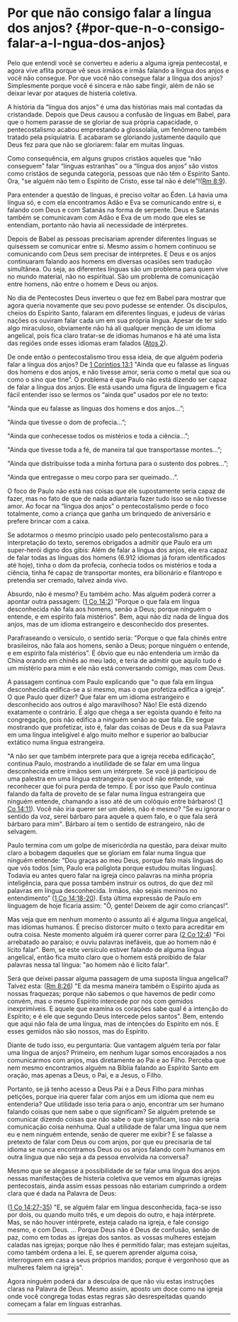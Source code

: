 # Por que não consigo falar a língua dos anjos? {#por-que-n-o-consigo-falar-a-l-ngua-dos-anjos}

Pelo que entendi você se converteu e aderiu a alguma igreja pentecostal, e agora vive aflita porque vê seus irmãos e irmãs falando a língua dos anjos e você não consegue. Por que você não consegue falar a língua dos anjos? Simplesmente porque você é sincera e não sabe fingir, além de não se deixar levar por ataques de histeria coletiva.

A história da “língua dos anjos” é uma das histórias mais mal contadas da cristandade. Depois que Deus causou a confusão de línguas em Babel, para que o homem parasse de se gloriar de sua própria capacidade, o pentecostalismo acabou emprestando a glossolalia, um fenômeno também tratado pela psiquiatria. E acabaram se gloriando justamente daquilo que Deus fez para que não se gloriarem: falar em muitas línguas.

Como consequência, em alguns grupos cristãos aqueles que “não conseguem” falar “línguas estranhas” ou a “língua dos anjos” são vistos como cristãos de segunda categoria, pessoas que não têm o Espírito Santo. Ora, &quot;se alguém não tem o Espírito de Cristo, esse tal não é dele”!([Rm 8:9](http://bibliaonline.com.br/acf/rm/8/9)).

Para entender a questão de línguas, é preciso voltar ao Éden. Lá havia uma língua só, e com ela encontramos Adão e Eva se comunicando entre si, e falando com Deus e com Satanás na forma de serpente. Deus e Satanás também se comunicavam com Adão e Eva de um modo que eles se entendiam, portanto não havia ali necessidade de intérpretes.

Depois de Babel as pessoas precisariam aprender diferentes línguas se quisessem se comunicar entre si. Mesmo assim o homem continuou se comunicando com Deus sem precisar de intérpretes. E Deus e os anjos continuaram falando aos homens em diversas ocasiões sem tradução simultânea. Ou seja, as diferentes línguas são um problema para quem vive no mundo material, não no espiritual. São um problema de comunicação entre homens, não entre o homem e Deus ou anjos.

No dia de Pentecostes Deus inverteu o que fez em Babel para mostrar que agora queria novamente que seu povo pudesse se entender. Os discípulos, cheios do Espírito Santo, falaram em diferentes línguas, e judeus de várias nações os ouviram falar cada um em sua própria língua. Apesar de ter sido algo miraculoso, obviamente não há ali qualquer menção de um idioma angelical, pois fica claro tratar-se de idiomas humanos e há até uma lista das regiões onde esses idiomas eram falados ([Atos 2](http://bibliaonline.com.br/acf/atos/2)).

De onde então o pentecostalismo tirou essa ideia, de que alguém poderia falar a língua dos anjos? De [1 Coríntios 13:1](http://bibliaonline.com.br/acf/1co/13/1) &quot;Ainda que eu falasse as línguas dos homens e dos anjos, e não tivesse amor, seria como o metal que soa ou como o sino que tine”. O problema é que Paulo não está dizendo ser capaz de falar a língua dos anjos. Ele está usando uma figura de linguagem e fica fácil entender isso se lermos os “ainda que” usados por ele no texto:

&quot;Ainda que eu falasse as línguas dos homens e dos anjos...”;

&quot;Ainda que tivesse o dom de profecia...”;

&quot;Ainda que conhecesse todos os mistérios e toda a ciência...”;

&quot;Ainda que tivesse toda a fé, de maneira tal que transportasse montes...”;

&quot;Ainda que distribuísse toda a minha fortuna para o sustento dos pobres...”;

&quot;Ainda que entregasse o meu corpo para ser queimado...”.

O foco de Paulo não está nas coisas que ele supostamente seria capaz de fazer, mas no fato de que de nada adiantaria fazer tudo isso se não tivesse amor. Ao focar na “língua dos anjos” o pentecostalismo perde o foco totalmente, como a criança que ganha um brinquedo de aniversário e prefere brincar com a caixa.

Se adotarmos o mesmo princípio usado pelo pentecostalismo para a interpretação do texto, seremos obrigados a admitir que Paulo era um super-herói digno dos gibis: Além de falar a língua dos anjos, ele era capaz de falar todas as línguas dos homens (6.912 idiomas já foram identificados até hoje), tinha o dom da profecia, conhecia todos os mistérios e toda a ciência, tinha fé capaz de transportar montes, era bilionário e filantropo e pretendia ser cremado, talvez ainda vivo.

Absurdo, não é mesmo? Eu também acho. Mas alguém poderá correr a apontar outra passagem: ([1 Co 14:2](http://bibliaonline.com.br/acf/1co/14/2)) &quot;Porque o que fala em língua desconhecida não fala aos homens, senão a Deus; porque ninguém o entende, e em espírito fala mistérios”. Bem, aqui não diz nada de língua dos anjos, mas de um idioma estrangeiro e desconhecido dos presentes.

Parafraseando o versículo, o sentido seria: &quot;Porque o que fala chinês entre brasileiros, não fala aos homens, senão a Deus; porque ninguém o entende, e em espírito fala mistérios”. É óbvio que eu não entenderia um irmão da China orando em chinês ao meu lado, e teria de admitir que aquilo tudo é um mistério para mim e ele não está conversando comigo, mas com Deus.

A passagem continua com Paulo explicando que &quot;o que fala em língua desconhecida edifica-se a si mesmo, mas o que profetiza edifica a igreja”. O que Paulo quer dizer? Que falar em um idioma estrangeiro e desconhecido aos outros é algo maravilhoso? Não! Ele está dizendo exatamente o contrário. É algo que chega a ser egoísta quando é feito na congregação, pois não edifica a ninguém senão ao que fala. Ele segue mostrando que profetizar, isto é, falar das coisas de Deus e da sua Palavra em uma língua inteligível é algo muito melhor e superior ao balbuciar extático numa língua estrangeira.

&quot;A não ser que também interprete para que a igreja receba edificação”, continua Paulo, mostrando a inutilidade de se falar em uma língua desconhecida entre irmãos sem um intérprete. Se você já participou de uma palestra em uma língua estrangeira que você não entende, vai reconhecer que foi pura perda de tempo. É por isso que Paulo continua falando da falta de proveito de se falar numa língua estrangeira que ninguém entende, chamando a isso até de um colóquio entre bárbaros! ([1 Co 14:11](http://bibliaonline.com.br/acf/1co/14/11)). Você não iria querer ser um deles, não é mesmo? &quot;Se eu ignorar o sentido da voz, serei bárbaro para aquele a quem falo, e o que fala será bárbaro para mim&quot;. Bárbaro aí tem o sentido de estrangeiro, não de selvagem.

Paulo termina com um golpe de misericórdia na questão, para deixar muito claro a bobagem daqueles que se gloriam em falar numa língua que ninguém entende: &quot;Dou graças ao meu Deus, porque falo mais línguas do que vós todos [sim, Paulo era poliglota porque estudou muitas línguas]. Todavia eu antes quero falar na igreja cinco palavras na minha própria inteligência, para que possa também instruir os outros, do que dez mil palavras em língua desconhecida. Irmãos, não sejais meninos no entendimento” ([1 Co 14:18-20](http://bibliaonline.com.br/acf/1co/14/18-20)). Esta última expressão de Paulo em linguagem de hoje ficaria assim: &quot;Ô, gente! Deixem de agir como crianças!”.

Mas veja que em nenhum momento o assunto ali é alguma língua angelical, mas idiomas humanos. É preciso distorcer muito o texto para acreditar em outra coisa. Neste momento alguém irá querer correr para ([2 Co 12:4](http://bibliaonline.com.br/acf/2co/12/4)) &quot;Foi arrebatado ao paraíso; e ouviu palavras inefáveis, que ao homem não é lícito falar&quot;. Bem, se este versículo estiver falando de alguma língua angelical, então fica muito claro que o homem está proibido de falar palavras nessa tal língua: &quot;ao homem não é lícito falar&quot;.

Será que deixei passar alguma passagem de uma suposta língua angelical? Talvez esta: ([Rm 8:26](http://bibliaonline.com.br/acf/rm/8/26)) &quot;E da mesma maneira também o Espírito ajuda as nossas fraquezas; porque não sabemos o que havemos de pedir como convém, mas o mesmo Espírito intercede por nós com gemidos inexprimíveis. E aquele que examina os corações sabe qual é a intenção do Espírito; e é ele que segundo Deus intercede pelos santos”. Bem, entendo que aqui não fala de uma língua, mas de intenções do Espírito em nós. E esses gemidos não são nossos, mas do Espírito.

Diante de tudo isso, eu perguntaria: Que vantagem alguém teria por falar uma língua de anjos? Primeiro, em nenhum lugar somos encorajados a nos comunicarmos com anjos, mas diretamente ao Pai e ao Filho. Perceba que nem mesmo encontramos alguém na Bíblia falando ao Espírito Santo em oração, mas apenas a Deus, o Pai, e a Jesus, o Filho.

Portanto, se já tenho acesso a Deus Pai e a Deus Filho para minhas petições, porque iria querer falar com anjos em um idioma que nem eu entenderia? Que utilidade isso teria para o anjo, encontrar um ser humano falando coisas que nem sabe o que significam? Se alguém pretende se comunicar dizendo coisas que não sabe o que significam, isso não seria comunicação coisa nenhuma. Qual a utilidade de falar uma língua que nem eu e nem ninguém entende, senão de querer me exibir? E se falasse a pretexto de falar com Deus ou com anjos, por que eu precisaria de tal idioma se nunca encontramos Deus ou os anjos falando com humanos em outra língua que não seja a da pessoa envolvida na conversa?

Mesmo que se alegasse a possibilidade de se falar uma língua dos anjos nessas manifestações de histeria coletiva que vemos em algumas igrejas pentecostais, ainda assim essas pessoas não estariam cumprindo a ordem clara que é dada na Palavra de Deus:

([1 Co 14:27-35](http://bibliaonline.com.br/acf/1co/14/27-35)) &quot;E, se alguém falar em língua desconhecida, faça-se isso por dois, ou quando muito três, e um depois do outro, e haja intérprete. Mas, se não houver intérprete, esteja calado na igreja, e fale consigo mesmo, e com Deus. ... Porque Deus não é Deus de confusão, senão de paz, como em todas as igrejas dos santos. as vossas mulheres estejam caladas nas igrejas; porque não lhes é permitido falar; mas estejam sujeitas, como também ordena a lei. E, se querem aprender alguma coisa, interroguem em casa a seus próprios maridos; porque é vergonhoso que as mulheres falem na igreja&quot;.

Agora ninguém poderá dar a desculpa de que não viu estas instruções claras na Palavra de Deus. Mesmo assim, aposto um doce como na igreja onde você congrega todas estas regras são desrespeitadas quando começam a falar em línguas estranhas.

*****